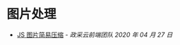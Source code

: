 # 图片处理

- [JS 图片简易压缩](https://juejin.im/post/5ea574cc518825736e57fcca) - _政采云前端团队 2020 年 04 月 27 日_
